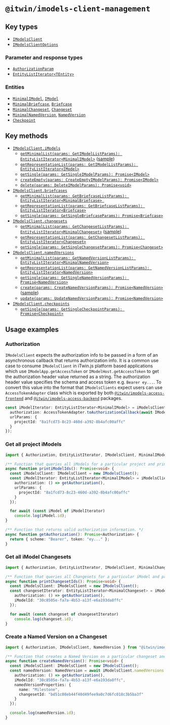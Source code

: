 # `@itwin/imodels-client-management`

## Key types
- [`IModelsClient`](../clients/imodels-client-management/src/IModelsClient.ts#L27)
- [`IModelsClientOptions`](../clients/imodels-client-management/src/IModelsClient.ts#L13)

### Parameter and response types
- [`AuthorizationParam`](../clients/imodels-client-management/src/base/interfaces/CommonInterfaces.ts#L38)
- [`EntityListIterator<TEntity>`](../clients/imodels-client-management/src/base/iterators/EntityListIterator.ts#L11)

### Entities
- [`MinimalIModel`](../clients/imodels-client-management/src/base/interfaces/apiEntities/IModelInterfaces.ts#L39), [`IModel`](../clients/imodels-client-management/src/base/interfaces/apiEntities/IModelInterfaces.ts#L47)
- [`MinimalBriefcase`](../clients/imodels-client-management/src/base/interfaces/apiEntities/BriefcaseInterfaces.ts#L8), [`Briefcase`](../clients/imodels-client-management/src/base/interfaces/apiEntities/BriefcaseInterfaces.ts#L15)
- [`MinimalChangeset`](../clients/imodels-client-management/src/base/interfaces/apiEntities/ChangesetInterfaces.ts#L61), [`Changeset`](../clients/imodels-client-management/src/base/interfaces/apiEntities/ChangesetInterfaces.ts#L87)
- [`MinimalNamedVersion`](../clients/imodels-client-management/src/base/interfaces/apiEntities/NamedVersionInterfaces.ts#L16), [`NamedVersion`](../clients/imodels-client-management/src/base/interfaces/apiEntities/NamedVersionInterfaces.ts#L34)
- [`Checkpoint`](../clients/imodels-client-management/src/base/interfaces/apiEntities/CheckpointInterfaces.ts#L38)

## Key methods
- [`IModelsClient.iModels`](../clients/imodels-client-management/src/IModelsClient.ts#L44)
  - [`getMinimalList(params: GetIModelListParams): EntityListIterator<MinimalIModel>`](../clients/imodels-client-management/src/operations/imodel/IModelOperations.ts#L17) ([sample](#get-all-project-imodels))
  - [`getRepresentationList(params: GetIModelListParams): EntityListIterator<IModel>`](../clients/imodels-client-management/src/operations/imodel/IModelOperations.ts#L33)
  - [`getSingle(params: GetSingleIModelParams): Promise<IModel>`](../clients/imodels-client-management/src/operations/imodel/IModelOperations.ts#L48)
  - [`createEmpty(params: CreateEmptyIModelParams): Promise<IModel>`](../clients/imodels-client-management/src/operations/imodel/IModelOperations.ts#L62)
  - [`delete(params: DeleteIModelParams): Promise<void>`](../clients/imodels-client-management/src/operations/imodel/IModelOperations.ts#L78)
- [`IModelsClient.briefcases`](../clients/imodels-client-management/src/IModelsClient.ts#L49)
  - [`getMinimalList(params: GetBriefcaseListParams): EntityListIterator<MinimalBriefcase> `](../clients/imodels-client-management/src/operations/briefcase/BriefcaseOperations.ts#L19)
  - [`getRepresentationList(params: GetBriefcaseListParams): EntityListIterator<Briefcase>`](../clients/imodels-client-management/src/operations/briefcase/BriefcaseOperations.ts#L36)
  - [`getSingle(params: GetSingleBriefcaseParams): Promise<Briefcase>`](../clients/imodels-client-management/src/operations/briefcase/BriefcaseOperations.ts#L52)
- [`IModelsClient.changesets`](../clients/imodels-client-management/src/IModelsClient.ts#L54)
  - [`getMinimalList(params: GetChangesetListParams): EntityListIterator<MinimalChangeset>`](../clients/imodels-client-management/src/operations/changeset/ChangesetOperations.ts#L30) ([sample](#get-all-imodel-changesets))
  - [`getRepresentationList(params: GetChangesetListParams): EntityListIterator<Changeset>`](../clients/imodels-client-management/src/operations/changeset/ChangesetOperations.ts#L48)
  - [`getSingle(params: GetSingleChangesetParams): Promise<Changeset>`](../clients/imodels-client-management/src/operations/changeset/ChangesetOperations.ts#L70)
- [`IModelsClient.namedVersions`](../clients/imodels-client-management/src/IModelsClient.ts#L59)
  - [`getMinimalList(params: GetNamedVersionListParams): EntityListIterator<MinimalNamedVersion>`](../clients/imodels-client-management/src/operations/named-version/NamedVersionOperations.ts#L19)
  - [`getRepresentationList(params: GetNamedVersionListParams): EntityListIterator<NamedVersion>`](../clients/imodels-client-management/src/operations/named-version/NamedVersionOperations.ts#L37)
  - [`getSingle(params: GetSingleNamedVersionParams): Promise<NamedVersion>`](../clients/imodels-client-management/src/operations/named-version/NamedVersionOperations.ts#L53)
  - [`create(params: CreateNamedVersionParams): Promise<NamedVersion>`](../clients/imodels-client-management/src/operations/named-version/NamedVersionOperations.ts#L68) ([sample](#create-a-named-version-on-a-changeset))
  - [`update(params: UpdateNamedVersionParams): Promise<NamedVersion>`](../clients/imodels-client-management/src/operations/named-version/NamedVersionOperations.ts#L85)
- [`IModelsClient.checkpoints`](../clients/imodels-client-management/src/IModelsClient.ts#L64)
  - [`getSingle(params: GetSingleCheckpointParams): Promise<Checkpoint>`](../clients/imodels-client-management/src/operations/checkpoint/CheckpointOperations.ts#L19)

## Usage examples

### Authorization

`IModelsClient` expects the authorization info to be passed in a form of an asynchronous callback that returns authorization info. It is a common use case to consume `IModelsClient` in iTwin.js platform based applications which use `IModelApp.getAccessToken` or `IModelHost.getAccessToken` to get the authorization header value returned as a string. The authorization header value specifies the schema and access token e.g. `Bearer ey...`. To convert this value into the format that `IModelsClients` expect users can use `AccessTokenAdapter` class which is exported by both [`@itwin/imodels-access-frontend`](../itwin-platform-access/imodels-access-frontend/src/interface-adapters/AccessTokenAdapter.ts) and [`@itwin/imodels-access-backend`](../itwin-platform-access/imodels-access-backend/src/interface-adapters/AccessTokenAdapter.ts) packages.
```typescript
const iModelIterator: EntityListIterator<MinimalIModel> = iModelsClient.iModels.getMinimalList({
  authorization: AccessTokenAdapter.toAuthorizationCallback(await IModelApp.getAccessToken()),
  urlParams: {
    projectId: "8a1fcd73-8c23-460d-a392-8b4afc00affc"
  }
});
```

### Get all project iModels
```typescript
import { Authorization, EntityListIterator, IModelsClient, MinimalIModel } from "@itwin/imodels-client-management";

/** Function that queries all iModels for a particular project and prints their ids to the console. */
async function printiModelIds(): Promise<void> {
  const iModelsClient: IModelsClient = new IModelsClient();
  const iModelIterator: EntityListIterator<MinimalIModel> = iModelsClient.iModels.getMinimalList({
    authorization: () => getAuthorization(),
    urlParams: {
      projectId: "8a1fcd73-8c23-460d-a392-8b4afc00affc"
    }
  });

  for await (const iModel of iModelIterator)
    console.log(iModel.id);
}

/** Function that returns valid authorization information. */
async function getAuthorization(): Promise<Authorization> {
  return { scheme: "Bearer", token: "ey..." };
}
```

### Get all iModel Changesets
```typescript
import { Authorization, EntityListIterator, IModelsClient, MinimalChangeset } from "@itwin/imodels-client-management";

/** Function that queries all Changesets for a particular iModel and prints their ids to the console. */
async function printChangesetIds(): Promise<void> {
  const iModelsClient: IModelsClient = new IModelsClient();
  const changesetIterator: EntityListIterator<MinimalChangeset> = iModelsClient.changesets.getMinimalList({
    authorization: () => getAuthorization(),
    iModelId: "30c8505e-fa7a-4b53-a13f-e6a193da8ffc"
  });

  for await (const changeset of changesetIterator)
    console.log(changeset.id);
}
```

### Create a Named Version on a Changeset
```typescript
import { Authorization, IModelsClient, NamedVersion } from "@itwin/imodels-client-management";

/** Function that creates a Named Version on a particular changeset and prints its id to the console. */
async function createNamedVersion(): Promise<void> {
  const iModelsClient: IModelsClient = new IModelsClient();
  const namedVersion: NamedVersion = await iModelsClient.namedVersions.create({
    authorization: () => getAuthorization(),
    iModelId: "30c8505e-fa7a-4b53-a13f-e6a193da8ffc",
    namedVersionProperties: {
      name: "Milestone",
      changesetId: "bd51c08eb44f40d49fee9a0c7d6fc018c3b5ba3f"
    }
  });

  console.log(namedVersion.id);
}
```
